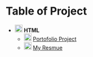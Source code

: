 # Table of Project

- <img src="https://upload.wikimedia.org/wikipedia/commons/6/61/HTML5_logo_and_wordmark.svg" width="20"> **HTML**
  - <img src="https://cdn-icons-png.flaticon.com/128/12486/12486773.png" width="20"> [Portofolio Project](./Multi-Page%20Web/4.3%20HTML%20Porfolio%20Project/)
  - <img src="https://cdn-icons-png.flaticon.com/128/12486/12486773.png" width="20"> [My Resmue](./Multi-Page%20Web/Capstone-Project/)
